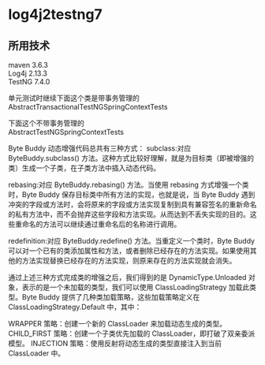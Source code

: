 # log4j2testng7
## 所用技术
maven 3.6.3  
Log4j  2.13.3  
TestNG  7.4.0


单元测试时继续下面这个类是带事务管理的  
AbstractTransactionalTestNGSpringContextTests  

下面这个不带事务管理的  
AbstractTestNGSpringContextTests  

Byte Buddy 动态增强代码总共有三种方式：
subclass:对应 ByteBuddy.subclass() 方法。这种方式比较好理解，就是为目标类（即被增强的类）生成一个子类，在子类方法中插入动态代码。

rebasing:对应 ByteBuddy.rebasing() 方法。当使用 rebasing 方式增强一个类时，Byte Buddy 保存目标类中所有方法的实现，也就是说，当 Byte Buddy 遇到冲突的字段或方法时，会将原来的字段或方法实现复制到具有兼容签名的重新命名的私有方法中，而不会抛弃这些字段和方法实现。从而达到不丢失实现的目的。这些重命名的方法可以继续通过重命名后的名称进行调用。

redefinition:对应 ByteBuddy.redefine() 方法。当重定义一个类时，Byte Buddy 可以对一个已有的类添加属性和方法，或者删除已经存在的方法实现。如果使用其他的方法实现替换已经存在的方法实现，则原来存在的方法实现就会消失。

通过上述三种方式完成类的增强之后，我们得到的是 DynamicType.Unloaded 对象，表示的是一个未加载的类型，我们可以使用 ClassLoadingStrategy 加载此类型。Byte Buddy 提供了几种类加载策略，这些加载策略定义在 ClassLoadingStrategy.Default 中，其中：

WRAPPER 策略：创建一个新的 ClassLoader 来加载动态生成的类型。
CHILD_FIRST 策略：创建一个子类优先加载的 ClassLoader，即打破了双亲委派模型。
INJECTION 策略：使用反射将动态生成的类型直接注入到当前 ClassLoader 中。

